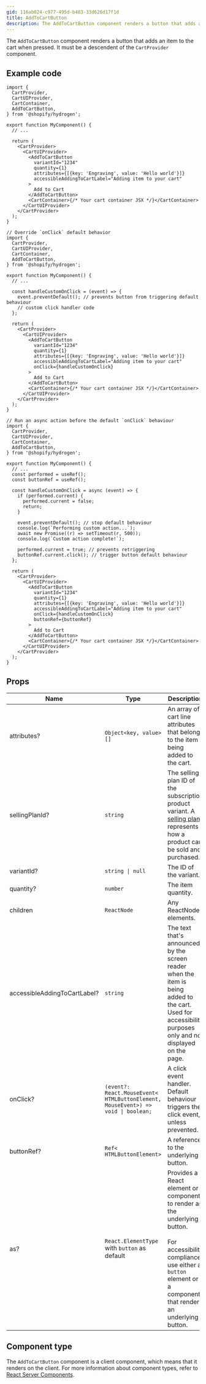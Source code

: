 ```yaml
---
gid: 116ab024-c977-495d-b483-33d626d17f1d
title: AddToCartButton
description: The AddToCartButton component renders a button that adds an item to the cart when pressed.
---
```


The `AddToCartButton` component renders a button that adds an item to the cart when pressed.
It must be a descendent of the `CartProvider` component.

## Example code

```tsx
import {
  CartProvider,
  CartUIProvider,
  CartContainer,
  AddToCartButton,
} from '@shopify/hydrogen';

export function MyComponent() {
  // ...

  return (
    <CartProvider>
      <CartUIProvider>
        <AddToCartButton
          variantId="1234"
          quantity={1}
          attributes={[{key: 'Engraving', value: 'Hello world'}]}
          accessibleAddingToCartLabel="Adding item to your cart"
        >
          Add to Cart
        </AddToCartButton>
        <CartContainer>{/* Your cart container JSX */}</CartContainer>
      </CartUIProvider>
    </CartProvider>
  );
}
```

```tsx
// Override `onClick` default behavior
import {
  CartProvider,
  CartUIProvider,
  CartContainer,
  AddToCartButton,
} from '@shopify/hydrogen';

export function MyComponent() {
  // ...

  const handleCustomOnClick = (event) => {
    event.preventDefault(); // prevents button from triggering default behaviour
    // custom click handler code
  };

  return (
    <CartProvider>
      <CartUIProvider>
        <AddToCartButton
          variantId="1234"
          quantity={1}
          attributes={[{key: 'Engraving', value: 'Hello world'}]}
          accessibleAddingToCartLabel="Adding item to your cart"
          onClick={handleCustomOnClick}
        >
          Add to Cart
        </AddToCartButton>
        <CartContainer>{/* Your cart container JSX */}</CartContainer>
      </CartUIProvider>
    </CartProvider>
  );
}
```

```tsx
// Run an async action before the default `onClick` behaviour
import {
  CartProvider,
  CartUIProvider,
  CartContainer,
  AddToCartButton,
} from '@shopify/hydrogen';

export function MyComponent() {
  // ...
  const performed = useRef();
  const buttonRef = useRef();

  const handleCustomOnClick = async (event) => {
    if (performed.current) {
      performed.current = false;
      return;
    }

    event.preventDefault(); // stop default behaviour
    console.log(`Performing custom action...`);
    await new Promise((r) => setTimeout(r, 500));
    console.log(`Custom action complete!`);

    performed.current = true; // prevents retriggering
    buttonRef.current.click(); // trigger button default behaviour
  };

  return (
    <CartProvider>
      <CartUIProvider>
        <AddToCartButton
          variantId="1234"
          quantity={1}
          attributes={[{key: 'Engraving', value: 'Hello world'}]}
          accessibleAddingToCartLabel="Adding item to your cart"
          onClick={handleCustomOnClick}
          buttonRef={buttonRef}
        >
          Add to Cart
        </AddToCartButton>
        <CartContainer>{/* Your cart container JSX */}</CartContainer>
      </CartUIProvider>
    </CartProvider>
  );
}
```

## Props

| Name                         | Type                                                                                                     | Description                                                                                                                                                                                      |
| ---------------------------- | -------------------------------------------------------------------------------------------------------- | ------------------------------------------------------------------------------------------------------------------------------------------------------------------------------------------------ |
| attributes?                  | <code>Object<<wbr>key, value<wbr>>[]</code>                                                              | An array of cart line attributes that belong to the item being added to the cart.                                                                                                              |
| sellingPlanId?                |<code>string</code>                                                                                      | The selling plan ID of the subscription product variant. A [selling plan](/apps/subscriptions/selling-plans) represents how a product can be sold and purchased.
| variantId?                   | <code>string &#124; null</code>                                                                          | The ID of the variant.                                                                                                                                                                           |
| quantity?                    | <code>number</code>                                                                                      | The item quantity.                                                                                                                                                                               |
| children                     | <code>ReactNode</code>                                                                                   | Any ReactNode elements.                                                                                                                                                                          |
| accessibleAddingToCartLabel? | <code>string</code>                                                                                      | The text that's announced by the screen reader when the item is being added to the cart. Used for accessibility purposes only and not displayed on the page.                                     |
| onClick?                     | <code>(event?: React.MouseEvent<<wbr>HTMLButtonElement, MouseEvent<wbr>>) => void &#124; boolean;</code> | A click event handler. Default behaviour triggers the click event, unless prevented.                                                                                                             |
| buttonRef?                   | <code>Ref<<wbr>HTMLButtonElement<wbr>> </code>                                                           | A reference to the underlying button.                                                                                                                                                            |
| as?                          | <code>React.ElementType</code> with `button` as default                                                  | Provides a React element or component to render as the underlying button. <br></br>For accessibility compliance, use either a `button` element or a component that renders an underlying button. |

## Component type

The `AddToCartButton` component is a client component, which means that it renders on the client. For more information about component types, refer to [React Server Components](https://shopify.dev/custom-storefronts/hydrogen/framework/react-server-components).
